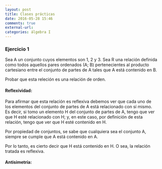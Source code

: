 ```yaml
---
layout: post
title: Clases prácticas
date: 2016-05-28 15:46
comments: true
external-url:
categories: álgebra I
---
```


### Ejercicio 1
Sea A un conjunto cuyos elementos son 1, 2 y 3. Sea R una relación definida como todos aquellos pares ordenados (A; B) pertenecientes al producto cartesiano entre el conjunto de partes de A tales que A está contenido en B.

Probar que esta releción es una relación de orden.

#### Reflexividad:
Para afirmar que esta relación es reflexiva debemos ver que cada uno de los elementos del conjunto de partes de A
está relacionado con sí mismo. Es decir, si tomo un elemento H del conjunto de partes de A, tengo que ver que H esté relacionado con H; y, en este caso, por definición de esta relación, tengo que ver que H esté contenido en H.

Por propiedad de conjuntos, se sabe que cualquiera sea el conjunto A, siempre se cumple que A está contenido en A.

Por lo tanto, es cierto decir que H está contenido en H. O sea, la relación tratada es reflexiva.

#### Antisimetría:

